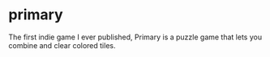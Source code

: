 # primary
The first indie game I ever published, Primary is a puzzle game that lets you combine and clear colored tiles.
